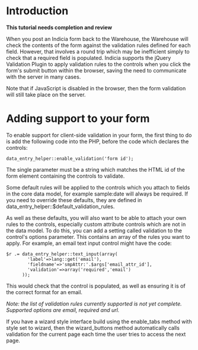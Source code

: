 # Introduction #

**This tutorial needs completion and review**

When you post an Indicia form back to the Warehouse, the Warehouse will check the contents of the form against the validation rules defined for each field. However, that involves a round trip which may be inefficient simply to check that a required field is populated. Indicia supports the jQuery Validation Plugin to apply validation rules to the controls when you click the form's submit button within the browser, saving the need to communicate with the server in many cases.

Note that if JavaScript is disabled in the browser, then the form validation will still take place on the server.

# Adding support to your form #

To enable support for client-side validation in your form, the first thing to do is add the following code into the PHP, before the code which declares the controls:
```
data_entry_helper::enable_validation('form id');
```
The single parameter must be a string which matches the HTML id of the form element containing the controls to validate.

Some default rules will be applied to the controls which you attach to fields in the core data model, for example sample:date will always be required. If you need to override these defaults, they are defined in data\_entry\_helper::$default\_validation\_rules.

As well as these defaults, you will also want to be able to attach your own rules to the controls, especially custom attribute controls which are not in the data model. To do this, you can add a setting called validation to the control's options parameter. This contains an array of the rules you want to apply. For example, an email text input control might have the code:
```
$r .= data_entry_helper::text_input(array(
        'label'=>lang::get('email'),
        'fieldname'=>'smpAttr:'.$args['email_attr_id'],
        'validation'=>array('required','email')
      ));
```

This would check that the control is populated, as well as ensuring it is of the correct format for an email.

_Note: the list of validation rules currently supported is not yet complete. Supported options are email, required and url._

If you have a wizard style interface build using the enable\_tabs method with style set to wizard, then the wizard\_buttons method automatically calls validation for the current page each time the user tries to access the next page.